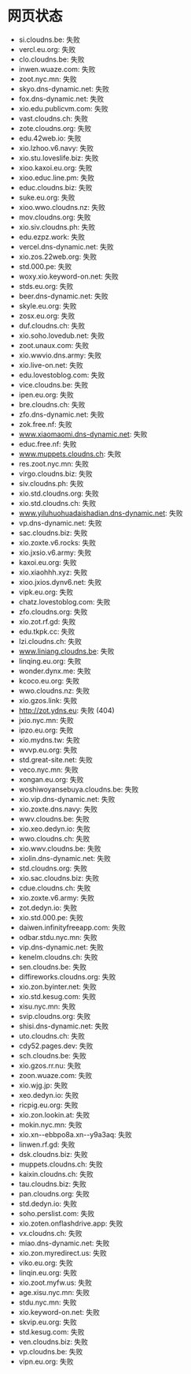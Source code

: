 # 网页状态
- si.cloudns.be: 失败
- vercl.eu.org: 失败
- clo.cloudns.be: 失败
- inwen.wuaze.com: 失败
- zoot.nyc.mn: 失败
- skyo.dns-dynamic.net: 失败
- fox.dns-dynamic.net: 失败
- xio.edu.publicvm.com: 失败
- vast.cloudns.ch: 失败
- zote.cloudns.org: 失败
- edu.42web.io: 失败
- xio.lzhoo.v6.navy: 失败
- xio.stu.loveslife.biz: 失败
- xioo.kaxoi.eu.org: 失败
- xioo.educ.line.pm: 失败
- educ.cloudns.biz: 失败
- suke.eu.org: 失败
- xioo.wwo.cloudns.nz: 失败
- mov.cloudns.org: 失败
- xio.siv.cloudns.ph: 失败
- edu.ezpz.work: 失败
- vercel.dns-dynamic.net: 失败
- xio.zos.22web.org: 失败
- std.000.pe: 失败
- woxy.xio.keyword-on.net: 失败
- stds.eu.org: 失败
- beer.dns-dynamic.net: 失败
- skyle.eu.org: 失败
- zosx.eu.org: 失败
- duf.cloudns.ch: 失败
- xio.soho.lovedub.net: 失败
- zoot.unaux.com: 失败
- xio.wwvio.dns.army: 失败
- xio.live-on.net: 失败
- edu.lovestoblog.com: 失败
- vice.cloudns.be: 失败
- ipen.eu.org: 失败
- bre.cloudns.ch: 失败
- zfo.dns-dynamic.net: 失败
- zok.free.nf: 失败
- www.xiaomaomi.dns-dynamic.net: 失败
- educ.free.nf: 失败
- www.muppets.cloudns.ch: 失败
- res.zoot.nyc.mn: 失败
- virgo.cloudns.biz: 失败
- siv.cloudns.ph: 失败
- xio.std.cloudns.org: 失败
- xio.std.cloudns.ch: 失败
- www.yiluhuohuadaishadian.dns-dynamic.net: 失败
- vp.dns-dynamic.net: 失败
- sac.cloudns.biz: 失败
- xio.zoxte.v6.rocks: 失败
- xio.jxsio.v6.army: 失败
- kaxoi.eu.org: 失败
- xio.xiaohhh.xyz: 失败
- xioo.jxios.dynv6.net: 失败
- vipk.eu.org: 失败
- chatz.lovestoblog.com: 失败
- zfo.cloudns.org: 失败
- xio.zot.rf.gd: 失败
- edu.tkpk.cc: 失败
- lzi.cloudns.ch: 失败
- www.liniang.cloudns.be: 失败
- linqing.eu.org: 失败
- wonder.dynx.me: 失败
- kcoco.eu.org: 失败
- wwo.cloudns.nz: 失败
- xio.gzos.link: 失败
- http://zot.ydns.eu: 失败 (404)
- jxio.nyc.mn: 失败
- ipzo.eu.org: 失败
- xio.mydns.tw: 失败
- wvvp.eu.org: 失败
- std.great-site.net: 失败
- veco.nyc.mn: 失败
- xongan.eu.org: 失败
- woshiwoyansebuya.cloudns.be: 失败
- xio.vip.dns-dynamic.net: 失败
- xio.zoxte.dns.navy: 失败
- wwv.cloudns.be: 失败
- xio.xeo.dedyn.io: 失败
- wwo.cloudns.ch: 失败
- xio.wwv.cloudns.be: 失败
- xiolin.dns-dynamic.net: 失败
- std.cloudns.org: 失败
- xio.sac.cloudns.biz: 失败
- cdue.cloudns.ch: 失败
- xio.zoxte.v6.army: 失败
- zot.dedyn.io: 失败
- xio.std.000.pe: 失败
- daiwen.infinityfreeapp.com: 失败
- odbar.stdu.nyc.mn: 失败
- vip.dns-dynamic.net: 失败
- kenelm.cloudns.ch: 失败
- sen.cloudns.be: 失败
- diffireworks.cloudns.org: 失败
- xio.zon.byinter.net: 失败
- xio.std.kesug.com: 失败
- xisu.nyc.mn: 失败
- svip.cloudns.org: 失败
- shisi.dns-dynamic.net: 失败
- uto.cloudns.ch: 失败
- cdy52.pages.dev: 失败
- sch.cloudns.be: 失败
- xio.gzos.rr.nu: 失败
- zoon.wuaze.com: 失败
- xio.wjg.jp: 失败
- xeo.dedyn.io: 失败
- ricpig.eu.org: 失败
- xio.zon.lookin.at: 失败
- mokin.nyc.mn: 失败
- xio.xn--ebbpo8a.xn--y9a3aq: 失败
- linwen.rf.gd: 失败
- dsk.cloudns.biz: 失败
- muppets.cloudns.ch: 失败
- kaixin.cloudns.ch: 失败
- tau.cloudns.biz: 失败
- pan.cloudns.org: 失败
- std.dedyn.io: 失败
- soho.perslist.com: 失败
- xio.zoten.onflashdrive.app: 失败
- vx.cloudns.ch: 失败
- miao.dns-dynamic.net: 失败
- xio.zon.myredirect.us: 失败
- viko.eu.org: 失败
- linqin.eu.org: 失败
- xio.zoot.myfw.us: 失败
- age.xisu.nyc.mn: 失败
- stdu.nyc.mn: 失败
- xio.keyword-on.net: 失败
- skvip.eu.org: 失败
- std.kesug.com: 失败
- ven.cloudns.biz: 失败
- vp.cloudns.be: 失败
- vipn.eu.org: 失败
